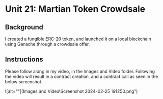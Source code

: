 # Unit 21: Martian Token Crowdsale

## Background

I created a fungible ERC-20 token, and launched it on a local blockchain using Ganache through a crowdsale offer.

## Instructions

Please follow along in my video, in the Images and Video folder.  Following the video will result in a contract creation, and a contract call as seen in the below screenshot.

![alt=""](Images and Video\Screenshot 2024-02-25 191250.png")
